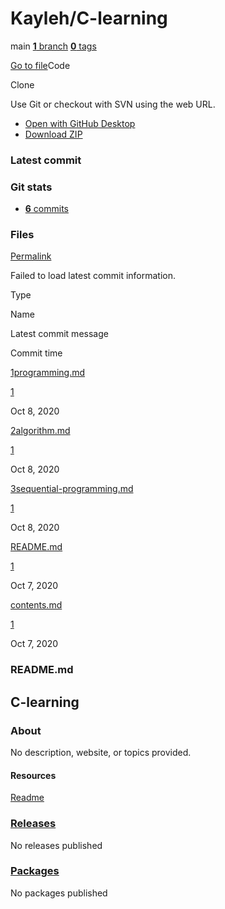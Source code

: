 # Kayleh/C-learning

main [**1** branch](https://github.com/Kayleh/C-learning/branches) [**0** tags](https://github.com/Kayleh/C-learning/tags)

 [Go to file](https://github.com/Kayleh/C-learning/find/main)Code 

 Clone

 Use Git or checkout with SVN using the web URL.

*  [Open with GitHub Desktop](https://desktop.github.com/)
*  [Download ZIP](https://github.com/Kayleh/C-learning/archive/main.zip)

### Latest commit

### Git stats

*  [ **6** commits](https://github.com/Kayleh/C-learning/commits/main)

### Files <a id="files"></a>

[Permalink](https://github.com/Kayleh/C-learning/tree/4e2087373c6ebc2f71ad7d89f745fb43758fa4ab)

 Failed to load latest commit information.

Type

Name

Latest commit message

Commit time

[1programming.md](https://github.com/Kayleh/C-learning/blob/main/1programming.md)

 [1](https://github.com/Kayleh/C-learning/commit/4e2087373c6ebc2f71ad7d89f745fb43758fa4ab)

Oct 8, 2020

[2algorithm.md](https://github.com/Kayleh/C-learning/blob/main/2algorithm.md)

 [1](https://github.com/Kayleh/C-learning/commit/4e2087373c6ebc2f71ad7d89f745fb43758fa4ab)

Oct 8, 2020

[3sequential-programming.md](https://github.com/Kayleh/C-learning/blob/main/3sequential-programming.md)

 [1](https://github.com/Kayleh/C-learning/commit/4e2087373c6ebc2f71ad7d89f745fb43758fa4ab)

Oct 8, 2020

[README.md](https://github.com/Kayleh/C-learning/blob/main/README.md)

 [1](https://github.com/Kayleh/C-learning/commit/cc4f63d38505116573b33e4cf54998054e553f4a)

Oct 7, 2020

[contents.md](https://github.com/Kayleh/C-learning/blob/main/contents.md)

 [1](https://github.com/Kayleh/C-learning/commit/cc4f63d38505116573b33e4cf54998054e553f4a)

Oct 7, 2020

###  README.md

## C-learning

### About

 No description, website, or topics provided.

#### Resources

 [Readme]()

###  [Releases](https://github.com/Kayleh/C-learning/releases)

No releases published

###  [Packages](https://github.com/users/Kayleh/packages?repo_name=C-learning)

 No packages published  


